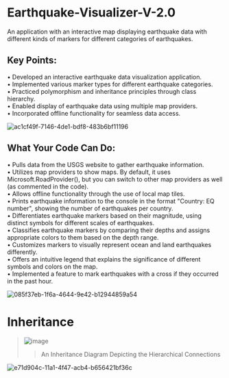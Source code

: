 # Earthquake-Visualizer-V-2.0
An application with an interactive map displaying earthquake data with different kinds of markers for different categories of earthquakes.

## Key Points:
• Developed an interactive earthquake data visualization application.                              
• Implemented various marker types for different earthquake categories.               
• Practiced polymorphism and inheritance principles through class hierarchy.                 
• Enabled display of earthquake data using multiple map providers.            
• Incorporated offline functionality for seamless data access.          

![ac1cf49f-7146-4de1-bdf8-483b6bf11196](https://github.com/EmircanKartal/Earthquake-Visualizer-V-2.0/assets/88210656/b2663d5d-7c10-447e-a751-b9337674af8c)

## What Your Code Can Do:
• Pulls data from the USGS website to gather earthquake information.                  
• Utilizes map providers to show maps. By default, it uses Microsoft.RoadProvider(), but you can switch to other map providers as well (as commented in the code).                                          
• Allows offline functionality through the use of local map tiles.                                  
• Prints earthquake information to the console in the format "Country: EQ number", showing the number of earthquakes per country.                                
• Differentiates earthquake markers based on their magnitude, using distinct symbols for different scales of earthquakes.                                   
• Classifies earthquake markers by comparing their depths and assigns appropriate colors to them based on the depth range.                            
• Customizes markers to visually represent ocean and land earthquakes differently.                           
• Offers an intuitive legend that explains the significance of different symbols and colors on the map.                          
• Implemented a feature to mark earthquakes with a cross if they occurred in the past hour.

![085f37eb-1f6a-4644-9e42-b12944859a54](https://github.com/EmircanKartal/Earthquake-Visualizer-V-2.0/assets/88210656/dc0a611e-9c37-4ced-8ed9-58c6b738c7db)

# Inheritance 
> ![image](https://github.com/EmircanKartal/Earthquake-Visualizer-V-2.0/assets/88210656/7e20ac8f-6051-4cce-8158-92fd58359145)
> > An Inheritance Diagram Depicting the Hierarchical Connections
                                
![e71d904c-11a1-4f47-acb4-b656421bf36c](https://github.com/EmircanKartal/Earthquake-Visualizer-V-2.0/assets/88210656/8efecb2a-23fa-42ff-ab46-00d355d13977)


